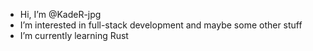 - Hi, I’m @KadeR-jpg
- I’m interested in full-stack development and maybe some other stuff
- I’m currently learning Rust

<!---
KadeR-jpg/KadeR-jpg is a ✨ special ✨ repository because its `README.md` (this file) appears on your GitHub profile.
You can click the Preview link to take a look at your changes.
--->

